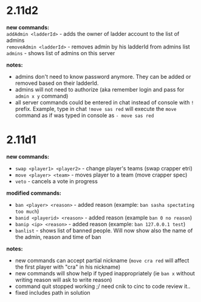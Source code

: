 2.11d2
===

**new commands:**  
`addAdmin <ladderId>`  - adds the owner of ladder account <ladderid> to the list of admins  
`removeAdmin <ladderId>` - removes admin by his ladderId from admins list  
`admins` - shows list of admins on this server  
  
**notes:**  
* admins don't need to know password anymore. They can be added or removed based on their ladderId.
* admins will not need to authorize (aka remember login and pass for `admin x y` command)
* all server commands could be entered in chat instead of console with `!` prefix. Example, type in chat `!move sas red` will execute the `move` command as if was typed in console as `- move sas red`


2.11d1
===

**new commands:**  
* `swap <player1> <player2>`  -  change player's teams (swap crapper etri)  
* `move <player> <team>` - moves player to a team (move crapper spec)  
* `veto` - cancels a vote in progress  
  
**modified commands:**  
* `ban <player> <reason>` - added reason (example: `ban sasha spectating too much`)  
* `banid <playerid> <reason>` - added reason (example `ban 0 no reason`)  
* `banip <ip> <reason>` - added reason (example: `ban 127.0.0.1 test`)  
* `banlist` - shows list of banned people. Will now show also the name of the admin, reason and time of ban  

**notes:**  
* new commands can accept partial nickname (`move cra red` will affect the first player with "cra" in his nickname)  
* new commands will show help if typed inappropriately (ie `ban x` without writing reason will ask to write reason)  
* command quit stopped working ;/ need cnik to cinc to code review it..  
* fixed includes path in solution